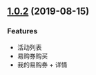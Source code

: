 ## [1.0.2](http://igit.58corp.com/housing/miniprogram-58yigou/compare/v1.0.2...v1.0.2) (2019-08-15)

### Features

* 活动列表
* 易购券购买
* 我的易购券 + 详情
